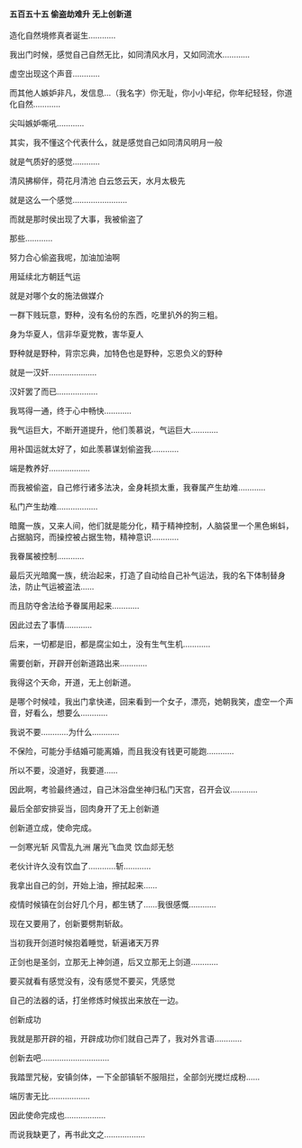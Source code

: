 #### 五百五十五 偷盗劫难升 无上创新道

造化自然境修真者诞生…………


我出门时候，感觉自己自然无比，如同清风水月，又如同流水…………

虚空出现这个声音…………


而其他人嫉妒非凡，发信息…（我名字）你无耻，你小小年纪，你年纪轻轻，你道化自然…………


尖叫嫉妒嘶吼…………

其实，我不懂这个代表什么，就是感觉自己如同清风明月一般

就是气质好的感觉…………

清风拂柳伴，荷花月清池
白云悠云天，水月太极先

就是这么一个感觉……………………

而就是那时侯出现了大事，我被偷盗了


那些…………

努力合心偷盗我呢，加油加油啊

用延续北方朝廷气运

就是对哪个女的施法做媒介

一群下贱玩意，野种，没有名份的东西，吃里扒外的狗三粗。

身为华夏人，信非华夏党教，害华夏人

野种就是野种，背宗忘典，加特色也是野种，忘恩负义的野种

就是一汉奸…………………

汉奸罢了而已………………

我骂得一通，终于心中畅快…………

我气运巨大，不断开道提升，他们羡慕说，气运巨大…………

用补国运就太好了，如此羡慕谋划偷盗我…………

端是教养好………………

而我被偷盗，自己修行诸多法决，金身耗损太重，我眷属产生劫难…………

私门产生劫难………………

暗魔一族，又来人间，他们就是能分化，精于精神控制，人脑袋里一个黑色蝌蚪，占据脑窍，而操控被占据生物，精神意识…………

我眷属被控制…………

最后灭光暗魔一族，统治起来，打造了自动给自己补气运法，我的名下体制替身法，防止气运被盗法……


而且防夺舍法给予眷属用起来…………


因此过去了事情…………

后来，一切都是旧，都是腐尘如土，没有生气生机…………

需要创新，开辟开创新道路出来…………

我得这个天命，开道，无上创新道。


是哪个时候哇，我出门拿快递，回来看到一个女子，漂亮，她朝我笑，虚空一个声音，好看么，想要么…………

我说不要…………为什么…………

不保险，可能分手结婚可能离婚，而且我没有钱更可能跑…………

所以不要，没道好，我要道……

因此啊，考验最终通过，自己沐浴盘坐神归私门天宫，召开会议…………

最后全部安排妥当，回肉身开了无上创新道


创新道立成，使命完成。

一剑寒光斩
风雪乱九洲
屠光飞血灵
饮血郯无愁

老伙计许久没有饮血了…………斩…………

我拿出自己的剑，开始上油，擦拭起来……

疫情时候镇在剑台好几个月，都生锈了……我很感慨…………

现在又要用了，创新要劈荆斩敌。

当初我开剑道时候抱着睡觉，斩遍诸天万界

正剑也是圣剑，立那无上神剑道，后又立那无上剑道…………

要买就看有感觉没有，没有感觉不要买，凭感觉

自己的法器的话，打坐修炼时候拔出来放在一边。

创新成功

我就是那开辟的祖，开辟成功你们就自己弄了，我对外言语…………

创新去吧…………………………

我踏罡咒秘，安镇剑体，一下全部镇斩不服阻拦，全部剑光搅烂成粉……

端厉害无比………………

因此使命完成也………………


而说我缺更了，再书此文之………………